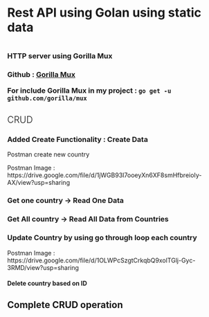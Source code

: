 <h1> Rest API using Golan using static data<h1> 

<h3> HTTP server using Gorilla Mux <h3>
<p> Github :  <a href="https://github.com/gorilla/mux"> Gorilla Mux </a> </p>
<p>For include Gorilla Mux in my project :  <code>go get -u github.com/gorilla/mux</code> </p>  
<h2 style="text-color:blue;font-weight:300">CRUD</h2>
<h3> Added Create Functionality  : Create Data</h3>
<p>Postman create new country <p>
Postman Image : https://drive.google.com/file/d/1jWGB93I7ooeyXn6XF8smHfbreioIy-AX/view?usp=sharing

<h3>Get one country -> Read One Data </h3>

<h3>Get All country -> Read All Data from Countries </h3>

<h3>Update Country by using go through loop each country </h3>
Postman Image : https://drive.google.com/file/d/1OLWPcSzgtCrkqbQ9xolTGlj-Gyc-3RMD/view?usp=sharing

<h4> Delete country based on ID</h3>

## Complete CRUD operation


